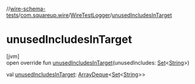 //[wire-schema-tests](../../../index.md)/[com.squareup.wire](../index.md)/[WireTestLogger](index.md)/[unusedIncludesInTarget](unused-includes-in-target.md)

# unusedIncludesInTarget

[jvm]\
open override fun [unusedIncludesInTarget](unused-includes-in-target.md)(unusedIncludes: [Set](https://kotlinlang.org/api/latest/jvm/stdlib/kotlin.collections/-set/index.html)&lt;[String](https://kotlinlang.org/api/latest/jvm/stdlib/kotlin/-string/index.html)&gt;)

val [unusedIncludesInTarget](unused-includes-in-target.md): [ArrayDeque](https://kotlinlang.org/api/latest/jvm/stdlib/kotlin.collections/-array-deque/index.html)&lt;[Set](https://kotlinlang.org/api/latest/jvm/stdlib/kotlin.collections/-set/index.html)&lt;[String](https://kotlinlang.org/api/latest/jvm/stdlib/kotlin/-string/index.html)&gt;&gt;
